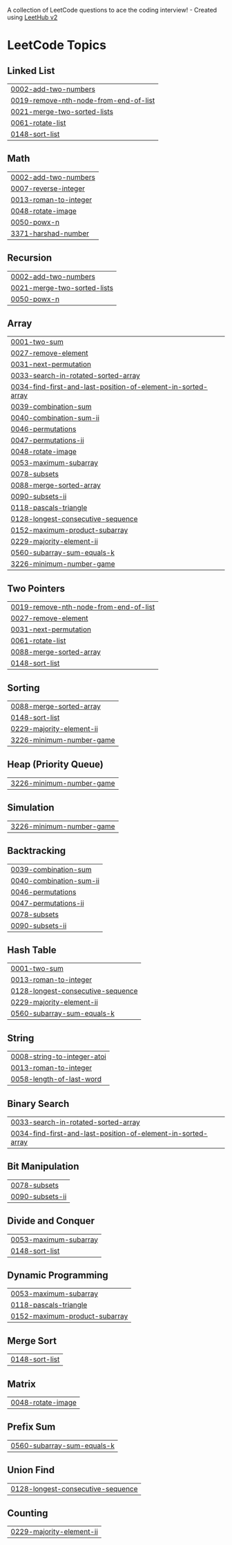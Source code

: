 A collection of LeetCode questions to ace the coding interview! - Created using [LeetHub v2](https://github.com/arunbhardwaj/LeetHub-2.0)
<!---LeetCode Topics Start-->
# LeetCode Topics
## Linked List
|  |
| ------- |
| [0002-add-two-numbers](https://github.com/raviranjancom/LeetCode-Solution/tree/master/0002-add-two-numbers) |
| [0019-remove-nth-node-from-end-of-list](https://github.com/raviranjancom/LeetCode-Solution/tree/master/0019-remove-nth-node-from-end-of-list) |
| [0021-merge-two-sorted-lists](https://github.com/raviranjancom/LeetCode-Solution/tree/master/0021-merge-two-sorted-lists) |
| [0061-rotate-list](https://github.com/raviranjancom/LeetCode-Solution/tree/master/0061-rotate-list) |
| [0148-sort-list](https://github.com/raviranjancom/LeetCode-Solution/tree/master/0148-sort-list) |
## Math
|  |
| ------- |
| [0002-add-two-numbers](https://github.com/raviranjancom/LeetCode-Solution/tree/master/0002-add-two-numbers) |
| [0007-reverse-integer](https://github.com/raviranjancom/LeetCode-Solution/tree/master/0007-reverse-integer) |
| [0013-roman-to-integer](https://github.com/raviranjancom/LeetCode-Solution/tree/master/0013-roman-to-integer) |
| [0048-rotate-image](https://github.com/raviranjancom/LeetCode-Solution/tree/master/0048-rotate-image) |
| [0050-powx-n](https://github.com/raviranjancom/LeetCode-Solution/tree/master/0050-powx-n) |
| [3371-harshad-number](https://github.com/raviranjancom/LeetCode-Solution/tree/master/3371-harshad-number) |
## Recursion
|  |
| ------- |
| [0002-add-two-numbers](https://github.com/raviranjancom/LeetCode-Solution/tree/master/0002-add-two-numbers) |
| [0021-merge-two-sorted-lists](https://github.com/raviranjancom/LeetCode-Solution/tree/master/0021-merge-two-sorted-lists) |
| [0050-powx-n](https://github.com/raviranjancom/LeetCode-Solution/tree/master/0050-powx-n) |
## Array
|  |
| ------- |
| [0001-two-sum](https://github.com/raviranjancom/LeetCode-Solution/tree/master/0001-two-sum) |
| [0027-remove-element](https://github.com/raviranjancom/LeetCode-Solution/tree/master/0027-remove-element) |
| [0031-next-permutation](https://github.com/raviranjancom/LeetCode-Solution/tree/master/0031-next-permutation) |
| [0033-search-in-rotated-sorted-array](https://github.com/raviranjancom/LeetCode-Solution/tree/master/0033-search-in-rotated-sorted-array) |
| [0034-find-first-and-last-position-of-element-in-sorted-array](https://github.com/raviranjancom/LeetCode-Solution/tree/master/0034-find-first-and-last-position-of-element-in-sorted-array) |
| [0039-combination-sum](https://github.com/raviranjancom/LeetCode-Solution/tree/master/0039-combination-sum) |
| [0040-combination-sum-ii](https://github.com/raviranjancom/LeetCode-Solution/tree/master/0040-combination-sum-ii) |
| [0046-permutations](https://github.com/raviranjancom/LeetCode-Solution/tree/master/0046-permutations) |
| [0047-permutations-ii](https://github.com/raviranjancom/LeetCode-Solution/tree/master/0047-permutations-ii) |
| [0048-rotate-image](https://github.com/raviranjancom/LeetCode-Solution/tree/master/0048-rotate-image) |
| [0053-maximum-subarray](https://github.com/raviranjancom/LeetCode-Solution/tree/master/0053-maximum-subarray) |
| [0078-subsets](https://github.com/raviranjancom/LeetCode-Solution/tree/master/0078-subsets) |
| [0088-merge-sorted-array](https://github.com/raviranjancom/LeetCode-Solution/tree/master/0088-merge-sorted-array) |
| [0090-subsets-ii](https://github.com/raviranjancom/LeetCode-Solution/tree/master/0090-subsets-ii) |
| [0118-pascals-triangle](https://github.com/raviranjancom/LeetCode-Solution/tree/master/0118-pascals-triangle) |
| [0128-longest-consecutive-sequence](https://github.com/raviranjancom/LeetCode-Solution/tree/master/0128-longest-consecutive-sequence) |
| [0152-maximum-product-subarray](https://github.com/raviranjancom/LeetCode-Solution/tree/master/0152-maximum-product-subarray) |
| [0229-majority-element-ii](https://github.com/raviranjancom/LeetCode-Solution/tree/master/0229-majority-element-ii) |
| [0560-subarray-sum-equals-k](https://github.com/raviranjancom/LeetCode-Solution/tree/master/0560-subarray-sum-equals-k) |
| [3226-minimum-number-game](https://github.com/raviranjancom/LeetCode-Solution/tree/master/3226-minimum-number-game) |
## Two Pointers
|  |
| ------- |
| [0019-remove-nth-node-from-end-of-list](https://github.com/raviranjancom/LeetCode-Solution/tree/master/0019-remove-nth-node-from-end-of-list) |
| [0027-remove-element](https://github.com/raviranjancom/LeetCode-Solution/tree/master/0027-remove-element) |
| [0031-next-permutation](https://github.com/raviranjancom/LeetCode-Solution/tree/master/0031-next-permutation) |
| [0061-rotate-list](https://github.com/raviranjancom/LeetCode-Solution/tree/master/0061-rotate-list) |
| [0088-merge-sorted-array](https://github.com/raviranjancom/LeetCode-Solution/tree/master/0088-merge-sorted-array) |
| [0148-sort-list](https://github.com/raviranjancom/LeetCode-Solution/tree/master/0148-sort-list) |
## Sorting
|  |
| ------- |
| [0088-merge-sorted-array](https://github.com/raviranjancom/LeetCode-Solution/tree/master/0088-merge-sorted-array) |
| [0148-sort-list](https://github.com/raviranjancom/LeetCode-Solution/tree/master/0148-sort-list) |
| [0229-majority-element-ii](https://github.com/raviranjancom/LeetCode-Solution/tree/master/0229-majority-element-ii) |
| [3226-minimum-number-game](https://github.com/raviranjancom/LeetCode-Solution/tree/master/3226-minimum-number-game) |
## Heap (Priority Queue)
|  |
| ------- |
| [3226-minimum-number-game](https://github.com/raviranjancom/LeetCode-Solution/tree/master/3226-minimum-number-game) |
## Simulation
|  |
| ------- |
| [3226-minimum-number-game](https://github.com/raviranjancom/LeetCode-Solution/tree/master/3226-minimum-number-game) |
## Backtracking
|  |
| ------- |
| [0039-combination-sum](https://github.com/raviranjancom/LeetCode-Solution/tree/master/0039-combination-sum) |
| [0040-combination-sum-ii](https://github.com/raviranjancom/LeetCode-Solution/tree/master/0040-combination-sum-ii) |
| [0046-permutations](https://github.com/raviranjancom/LeetCode-Solution/tree/master/0046-permutations) |
| [0047-permutations-ii](https://github.com/raviranjancom/LeetCode-Solution/tree/master/0047-permutations-ii) |
| [0078-subsets](https://github.com/raviranjancom/LeetCode-Solution/tree/master/0078-subsets) |
| [0090-subsets-ii](https://github.com/raviranjancom/LeetCode-Solution/tree/master/0090-subsets-ii) |
## Hash Table
|  |
| ------- |
| [0001-two-sum](https://github.com/raviranjancom/LeetCode-Solution/tree/master/0001-two-sum) |
| [0013-roman-to-integer](https://github.com/raviranjancom/LeetCode-Solution/tree/master/0013-roman-to-integer) |
| [0128-longest-consecutive-sequence](https://github.com/raviranjancom/LeetCode-Solution/tree/master/0128-longest-consecutive-sequence) |
| [0229-majority-element-ii](https://github.com/raviranjancom/LeetCode-Solution/tree/master/0229-majority-element-ii) |
| [0560-subarray-sum-equals-k](https://github.com/raviranjancom/LeetCode-Solution/tree/master/0560-subarray-sum-equals-k) |
## String
|  |
| ------- |
| [0008-string-to-integer-atoi](https://github.com/raviranjancom/LeetCode-Solution/tree/master/0008-string-to-integer-atoi) |
| [0013-roman-to-integer](https://github.com/raviranjancom/LeetCode-Solution/tree/master/0013-roman-to-integer) |
| [0058-length-of-last-word](https://github.com/raviranjancom/LeetCode-Solution/tree/master/0058-length-of-last-word) |
## Binary Search
|  |
| ------- |
| [0033-search-in-rotated-sorted-array](https://github.com/raviranjancom/LeetCode-Solution/tree/master/0033-search-in-rotated-sorted-array) |
| [0034-find-first-and-last-position-of-element-in-sorted-array](https://github.com/raviranjancom/LeetCode-Solution/tree/master/0034-find-first-and-last-position-of-element-in-sorted-array) |
## Bit Manipulation
|  |
| ------- |
| [0078-subsets](https://github.com/raviranjancom/LeetCode-Solution/tree/master/0078-subsets) |
| [0090-subsets-ii](https://github.com/raviranjancom/LeetCode-Solution/tree/master/0090-subsets-ii) |
## Divide and Conquer
|  |
| ------- |
| [0053-maximum-subarray](https://github.com/raviranjancom/LeetCode-Solution/tree/master/0053-maximum-subarray) |
| [0148-sort-list](https://github.com/raviranjancom/LeetCode-Solution/tree/master/0148-sort-list) |
## Dynamic Programming
|  |
| ------- |
| [0053-maximum-subarray](https://github.com/raviranjancom/LeetCode-Solution/tree/master/0053-maximum-subarray) |
| [0118-pascals-triangle](https://github.com/raviranjancom/LeetCode-Solution/tree/master/0118-pascals-triangle) |
| [0152-maximum-product-subarray](https://github.com/raviranjancom/LeetCode-Solution/tree/master/0152-maximum-product-subarray) |
## Merge Sort
|  |
| ------- |
| [0148-sort-list](https://github.com/raviranjancom/LeetCode-Solution/tree/master/0148-sort-list) |
## Matrix
|  |
| ------- |
| [0048-rotate-image](https://github.com/raviranjancom/LeetCode-Solution/tree/master/0048-rotate-image) |
## Prefix Sum
|  |
| ------- |
| [0560-subarray-sum-equals-k](https://github.com/raviranjancom/LeetCode-Solution/tree/master/0560-subarray-sum-equals-k) |
## Union Find
|  |
| ------- |
| [0128-longest-consecutive-sequence](https://github.com/raviranjancom/LeetCode-Solution/tree/master/0128-longest-consecutive-sequence) |
## Counting
|  |
| ------- |
| [0229-majority-element-ii](https://github.com/raviranjancom/LeetCode-Solution/tree/master/0229-majority-element-ii) |
<!---LeetCode Topics End-->
